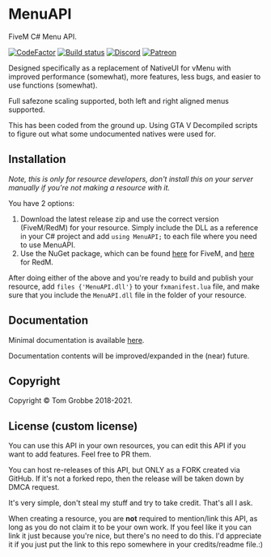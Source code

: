 # MenuAPI

FiveM C# Menu API.

[![CodeFactor](https://www.codefactor.io/repository/github/tomgrobbe/menuapi/badge)](https://www.codefactor.io/repository/github/tomgrobbe/menuapi) [![Build status](https://ci.appveyor.com/api/projects/status/8nqoeyg0e9rn10ih/branch/master?svg=true)](https://ci.appveyor.com/project/TomGrobbe/menuapi/branch/master) [![Discord](https://discordapp.com/api/guilds/285424882534187008/widget.png)](https://vespura.com/discord) [![Patreon](https://img.shields.io/badge/donate-Patreon-orange.svg)](https://www.patreon.com/vespura)

Designed specifically as a replacement of NativeUI for vMenu with improved performance (somewhat), more features, less bugs, and easier to use functions (somewhat).

Full safezone scaling supported, both left and right aligned menus supported.

This has been coded from the ground up. Using GTA V Decompiled scripts to figure out what some undocumented natives were used for.

## Installation

_Note, this is only for resource developers, don't install this on your server manually if you're not making a resource with it._

You have 2 options:

1. Download the latest release zip and use the correct version (FiveM/RedM) for your resource. Simply include the DLL as a reference in your C# project and add `using MenuAPI;` to each file where you need to use MenuAPI.
2. Use the NuGet package, which can be found [here](https://www.nuget.org/packages/MenuAPI.FiveM/) for FiveM, and [here](https://www.nuget.org/packages/MenuAPI.RedM/) for RedM.

After doing either of the above and you're ready to build and publish your resource, add `files {'MenuAPI.dll'}` to your `fxmanifest.lua` file, and make sure that you include the `MenuAPI.dll` file in the folder of your resource.

## Documentation

Minimal documentation is available [here](https://docs.vespura.com/mapi).

Documentation contents will be improved/expanded in the (near) future.

## Copyright

Copyright © Tom Grobbe 2018-2021.

## License (custom license)

You can use this API in your own resources, you can edit this API if you want to add features. Feel free to PR them.

You can host re-releases of this API, but ONLY as a FORK created via GitHub. If it's not a forked repo, then the release will be taken down by DMCA request.

It's very simple, don't steal my stuff and try to take credit. That's all I ask.

When creating a resource, you are **not** required to mention/link this API, as long as you do not claim it to be your own work.
If you feel like it you can link it just because you're nice, but there's no need to do this. I'd appreciate it if you just put the link to this repo somewhere in your credits/readme file.:)
